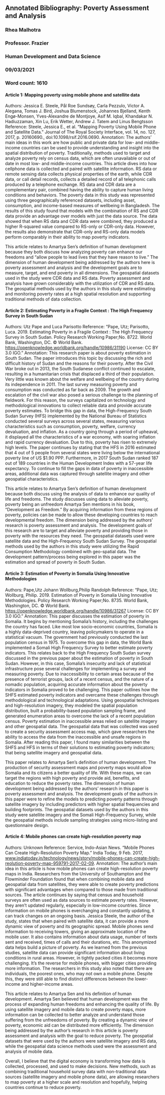 ## Annotated Bibliography: Poverty Assessment and Analysis
### Rhea Malhotra
### Professor. Frazier
### Human Development and Data Science
### 09/03/2021
### Word count: 1610

#### Article 1: Mapping poverty using mobile phone and satellite data
Authors: Jessica E. Steele, Pål Roe Sundsøy, Carla Pezzulo, Victor A. Alegana, Tomas J. Bird, Joshua Blumenstock, Johannes Bjelland, Kenth Engø-Monsen, Yves-Alexandre de Montjoye, Asif M. Iqbal, Khandakar N. Hadiuzzaman, Xin Lu, Erik Wetter, Andrew J. Tatem and Linus Bengtsson
Reference: Steele, Jessica E., et al. “Mapping Poverty Using Mobile Phone and Satellite Data.” Journal of The Royal Society Interface, vol. 14, no. 127, 2017, p. 20160690., doi:10.1098/rsif.2016.0690. 
Annotation:
The authors’ main ideas in this work are how public and private data for low- and middle-income countries can be used to provide understanding and insight into the spatial distribution of poverty. Traditionally, methods used to target and analyze poverty rely on census data, which are often unavailable or out of date in most low- and middle-income countries. This article dives into how cellphone data is collected and paired with satellite information. RS data or remote sensing data collects physical properties of the earth, while CDR data, or call detail records, collects a detailed record of all telephonic calls produced by a telephone exchange. RS data and CDR data are a complementary pair, combined having the ability to capture human living conditions and behaviors. The poverty data in this study was represented using three geographically referenced datasets, including asset, consumption, and income-based measures of wellbeing in Bangladesh. The results of this study found that models with the combination of RS and CDR data provide an advantage over models with just the data source. The data showed that when RS data and CDR data were combined, they produced a higher R-squared value compared to RS-only or CDR-only data. However, the results also demonstrate that CDR-only and RS-only data models perform comparably in their ability to map poverty indicators. 

This article relates to Amartya Sen’s definition of human development because they both discuss how analyzing poverty can enhance our freedoms and “allow people to lead lives that they have reason to live.” The dimension of human development being addressed by the authors here is poverty assessment and analysis and the development goals are to measure, target, and end poverty in all dimensions. The geospatial datasets used in the study were CDR data and RS data. Poverty assessment and analysis have grown considerably with the utilization of CDR and RS data. The geospatial methods used by the authors in this study were estimating and monitoring poverty rates at a high spatial resolution and supporting traditional methods of data collection.

#### Article 2: Estimating Poverty in a Fragile Context : The High Frequency Survey in South Sudan
Authors: Utz Pape and Luca Parisotto 
Reference: “Pape, Utz; Parisotto, Luca. 2019. Estimating Poverty in a Fragile Context : The High Frequency Survey in South Sudan. Policy Research Working Paper;No. 8722. World Bank, Washington, DC. © World Bank. https://openknowledge.worldbank.org/handle/10986/31190 License: CC BY 3.0 IGO.”
Annotation: This research paper is about poverty estimation in South Sudan. The paper introduces this topic by discussing the rich and difficult history of Sudan and the reasons for their poverty. After the Civil War broke out in 2013, the South Sudanese conflict continued to escalate, resulting in a humanitarian crisis that displaced a third of their population. Very little was known about the welfare and wellbeing of the country during its independence in 2011. The last survey measuring poverty and consumption was conducted as far back as 2009. The growth and escalation of the civil war also posed a serious challenge to the planning of fieldwork. For this reason, the surveys capitalized on technology and methodological innovations to collect reliable data and provide accurate poverty estimates. To bridge this gap in data, the High-Frequency South Sudan Survey (HFS) implemented by the National Bureau of Statistics conducted several surveys across several states, measuring various characteristics such as consumption, poverty, welfare, currency devaluation, and inflation.  As a country going through a period of upheaval, it displayed all the characteristics of a war economy, with soaring inflation and rapid currency devaluation. Due to this, poverty has risen to extremely high levels. The paper continues by stating that the HFS in 2016 estimated that 4 out of 5 people from several states were living below the international poverty line of US $1.90 PPP. Furthermore, in 2017 South Sudan ranked 187 out of 189 countries in the Human Development Index with a 57-year life expectancy. To continue to fill the gaps in data of poverty in inaccessible areas, additional data was captured through satellite imagery and other geospatial characteristics.  

This article relates to Amartya Sen’s definition of human development because both discuss using the analysis of data to enhance our quality of life and freedoms. The study discusses using data to alleviate poverty, poverty being an unfreedom Amartya Sen mentions in his book, “Development as Freedom.” By acquiring information from these regions of poverty, policies can be made to allow these developing countries to reach developmental freedom. The dimension being addressed by the authors’ research is poverty assessment and analysis. The development goals of this research are to target and alleviate poverty and providing those in poverty with the resources they need. The geospatial datasets used were satellite data and the High-Frequency South Sudan Survey. The geospatial methods used by the authors in this study were utilizing the Rapid Consumption Methodology combined with geo-spatial data. The development pattern/process being explored in this paper was the estimation and spread of poverty in South Sudan. 

#### Article 3: Estimation of Poverty in Somalia Using Innovative Methodologies
Authors: Pape,Utz Johann
Wollburg,Philip Randolph
Reference: “Pape, Utz; Wollburg, Philip. 2019. Estimation of Poverty in Somalia Using Innovative Methodologies. Policy Research Working Paper;No. 8735. World Bank, Washington, DC. © World Bank. https://openknowledge.worldbank.org/handle/10986/31267 License: CC BY 3.0 IGO.”
Annotation: This paper discusses the estimation of poverty in Somalia. It begins by mentioning Somalia’s history, including the challenges the country has faced. Like most low socio-economic countries, Somalia is a highly data-deprived country, leaving policymakers to operate in a statistical vacuum. The government had previously conducted the last population census in 1975. To overcome this gap in data, the World Bank implemented a Somali High Frequency Survey to better estimate poverty indicators. This relates back to the High Frequency South Sudan survey discussed in the previous paper about the estimation of poverty in South Sudan. However, in this case, Somalia’s insecurity and lack of statistical infrastructure pose several challenges for implementing a survey and measuring poverty. Due to inaccessibility to certain areas because of the presence of terrorist groups, lack of a recent census, and the nature of a nomadic population, acquiring accurate information about the poverty indicators in Somalia proved to be challenging. This paper outlines how the SHFS estimated poverty indicators and overcame these challenges through methodological and technological adaptations. Using geospatial techniques and high-resolution imagery, they modeled the spatial population distribution, built a probability-based population sampling frame, and generated enumeration areas to overcome the lack of a recent population census. Poverty estimation in inaccessible areas relied on satellite imagery and other geospatial data. The geospatial data that was collected was used to create a security assessment access map, which gave researchers the ability to access the data from the inaccessible and unsafe regions in Somalia. After reading this paper, I found many similarities between the SHFS and HFS in terms of their solutions to estimating poverty indicators; that being satellite imagery and geospatial data.

This paper relates to Amartya Sen’s definition of human development. The production of security assessment maps and poverty maps would allow Somalia and its citizens a better quality of life. With these maps, we can target the regions with high poverty and provide aid, benefits, and education to reduce the poverty rates. The dimension of human development being addressed by the authors’ research in this paper is poverty assessment and analysis. The development goals of the authors in this paper were to refine the models to predicting poverty patterns through satellite imagery by including predictors with higher spatial frequencies and building footprints. The geospatial datasets used by the authors in this study were satellite imagery and the Somali High-Frequency Survey, while the geospatial methods include sampling strategies using micro-listing and questionnaire design.

#### Article 4: Mobile phones can create high-resolution poverty map
Authors: Unknown
Reference: Service, Indo-Asian News. “Mobile Phones Can Create High-Resolution Poverty Map.” India Today, 9 Feb. 2017, www.indiatoday.in/technology/news/story/mobile-phones-can-create-high-reolution-poverty-map-959791-2017-02-09. 
Annotation: The author’s main idea in this article is how mobile phones can create high-resolution poverty maps in India. Researchers from the University of Southampton and the Flowminder Foundation found that when combining mobile data and geospatial data from satellites, they were able to create poverty predictions with significant advantages when compared to those made from traditional sources. The article continues by saying that census and household surveys are often used as data sources to estimate poverty rates. However, they aren’t updated regularly, especially in low-income countries.  Since information on mobile phones is everchanging and constantly updating, it can track changes on an ongoing basis. Jessica Steele, the author of the study, states that when paired with satellite data, it can provide a more dynamic view of poverty and its geographic spread. Mobile phones send information to receiving towers, giving an approximate location of the mobile user. It also contains information about data usage, number of texts sent and received, times of calls and their durations, etc. This anonymized data helps build a picture of poverty. As we learned from the previous studies, satellite data can provide significant information about living conditions in rural areas. However, in tightly packed cities it becomes more challenging. It’s the reverse for mobile phones, with bigger cities providing more information. The researchers in this study also noted that there are individuals, the poorest ones, who may not own a mobile phone. Despite this, they were still able to find distinct differences between the lower-income and higher-income areas.

This article relates to Amartya Sen and his definition of human development. Amartya Sen believed that human development was the process of expanding human freedoms and enhancing the quality of life. By using satellite imagery and mobile data to create poverty maps, more information can be collected to better analyze and understand those suffering from the unfreedoms of poverty. By creating a dynamic view of poverty, economic aid can be distributed more efficiently. The dimension being addressed by the author’s research in this article is poverty assessment and analysis with the goal to reduce poverty. The geospatial datasets that were used by the authors were satellite imagery and RS data, while the geospatial data science methods used were the assessment and analysis of mobile data. 

Overall, I believe that the digital economy is transforming how data is collected, processed, and used to make decisions. New methods, such as combining traditional household survey data with non-traditional data sources (satellite imagery and mobile phone data), are allowing researchers to map poverty at a higher scale and resolution and hopefully, helping countries continue to reduce poverty.
